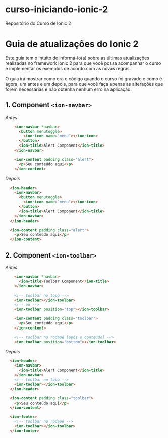 # curso-iniciando-ionic-2
Repositório do Curso de Ionic 2

# Guia de atualizações do Ionic 2

Este guia tem o intuito de informá-lo(a) sobre as últimas atualizações realizadas no framework Ionic 2 para que você possa acompanhar o curso e implementar os exemplos de acordo com as novas regras.

O guia irá mostrar como era o código quando o curso foi gravado e como é agora, um antes e um depois, para que você faça apenas as alterações que forem necessárias e não obtenha nenhum erro na aplicação.


## 1. Component ```<ion-navbar>```

*Antes*
```html
    <ion-navbar *navbar>
      <button menutoggle>
        <ion-icon name="menu"></ion-icon>
      </button>
      <ion-title>Alert Component</ion-title>
    </ion-navbar>

    <ion-content padding class="alert">
      <p>Seu conteúdo aqui</p>
    </ion-content>
```

*Depois*
```html
  <ion-header>
    <ion-navbar>
      <button menutoggle>
        <ion-icon name="menu"></ion-icon>
      </button>
      <ion-title>Alert Component</ion-title>
    </ion-navbar>
  </ion-header>

  <ion-content padding class="alert">
    <p>Seu conteúdo aqui</p>
  </ion-content>
```


## 2. Component ```<ion-toolbar>```

*Antes*
```html
    <ion-navbar *navbar>
      <ion-title>Toolbar Component</ion-title>
    </ion-navbar>

    <!-- toolbar no topo -->
    <ion-toolbar></ion-toolbar>
    <!-- ou -->
    <ion-toolbar position="top"></ion-toolbar>

    <ion-content padding class="toolbar">
      <p>Seu conteúdo aqui</p>
    </ion-content>

    <!-- toolbar no rodapé [após o conteúdo] -->
    <ion-toolbar position="bottom"></ion-toolbar>
```

*Depois*
```html
  <ion-header>
    <ion-navbar>
      <ion-title>Alert Component</ion-title>
    </ion-navbar>
    <!-- toolbar no topo -->
    <ion-toolbar></ion-toolbar>
  </ion-header>

  <ion-content padding class="toolbar">
    <p>Seu conteúdo aqui</p>
  </ion-content>

  <ion-footer>
    <!-- toolbar no rodapé -->
    <ion-toolbar></ion-toolbar>
  </ion-footer>
```

